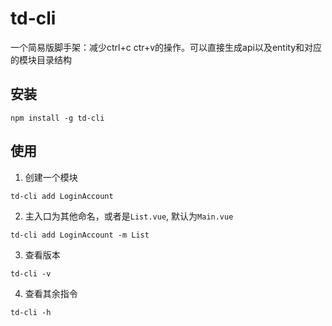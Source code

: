 # td-cli

一个简易版脚手架：减少ctrl+c ctr+v的操作。可以直接生成api以及entity和对应的模块目录结构


## 安装

```shell
npm install -g td-cli
```

## 使用

1. 创建一个模块
   
```shell
td-cli add LoginAccount
```

2. 主入口为其他命名，或者是`List.vue`, 默认为`Main.vue`
```shell
td-cli add LoginAccount -m List
```

3. 查看版本
```shell
td-cli -v
```

4. 查看其余指令 
```shell
td-cli -h
```
